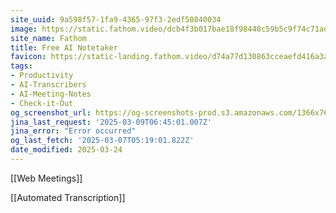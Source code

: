 ```yaml
---
site_uuid: 9a598f57-1fa9-4365-97f3-2edf50840034
image: https://static.fathom.video/dcb4f3b017bae18f98448c59b5c9f74c71adc101/images/get_fathom_free.png
site_name: Fathom
title: Free AI Notetaker
favicon: https://static-landing.fathom.video/d74a77d130863cceaefd416a3a1fb76c82bfea9b/img/favicon.svg
tags:
- Productivity
- AI-Transcribers
- AI-Meeting-Notes
- Check-it-Out
og_screenshot_url: https://og-screenshots-prod.s3.amazonaws.com/1366x768/80/false/7eb305af3419f8eb5377a820f914037f7768318353ce6786f51310054f6097d0.jpeg
jina_last_request: '2025-03-09T06:45:01.007Z'
jina_error: "Error occurred"
og_last_fetch: '2025-03-07T05:19:01.822Z'
date_modified: 2025-03-24
---
```




[[Web Meetings]]

[[Automated Transcription]]


